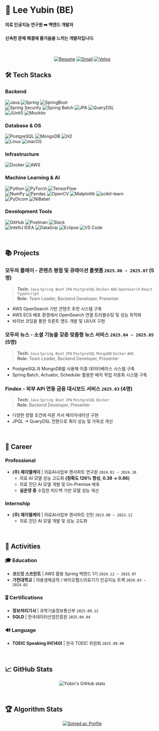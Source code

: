 # 🌊 Lee Yubin (BE)

#### 의료 인공지능 연구원 ➡️ 백엔드 개발자
#### **신속한 문제 해결**에 즐거움을 느끼는 개발자입니다.

<br>

<div align="center">

[![Resume](https://img.shields.io/badge/📄_Resume-4285F4?style=for-the-badge&logoColor=white)](https://github.com/user-attachments/files/22497408/leeyubin_resume.pdf)
[![Gmail](https://img.shields.io/badge/iiyubb.dev@gmail.com-EA4335?style=for-the-badge&logo=Gmail&logoColor=white)](mailto:iiyubb.dev@gmail.com)
[![Velog](https://img.shields.io/badge/Velog-20C997?style=for-the-badge&logo=Velog&logoColor=white)](https://velog.io/@iiyub)

</div>



## 🛠 Tech Stacks
### Backend
![Java](https://img.shields.io/badge/Java-007396?style=for-the-badge&logo=openjdk&logoColor=white)
![Spring](https://img.shields.io/badge/Spring-6DB33F?style=for-the-badge&logo=Spring&logoColor=white)
![SpringBoot](https://img.shields.io/badge/SpringBoot-6DB33F?style=for-the-badge&logo=SpringBoot&logoColor=white) <br>
![Spring Security](https://img.shields.io/badge/Spring%20Security-6DB33F?style=for-the-badge&logo=Spring-Security&logoColor=white)
![Spring Batch](https://img.shields.io/badge/Spring%20Batch-6DB33F?style=for-the-badge&logo=Spring&logoColor=white)
![JPA](https://img.shields.io/badge/JPA-59666C?style=for-the-badge&logo=Hibernate&logoColor=white)
![QueryDSL](https://img.shields.io/badge/QueryDSL-0078D4?style=for-the-badge&logoColor=white) <br>
![JUnit5](https://img.shields.io/badge/JUnit5-25A162?style=for-the-badge&logo=junit5&logoColor=white)
![Mockito](https://img.shields.io/badge/Mockito-78A641?style=for-the-badge&logoColor=white)


### Database & OS
![PostgreSQL](https://img.shields.io/badge/PostgreSQL-4169E1?style=for-the-badge&logo=PostgreSQL&logoColor=white)
![MongoDB](https://img.shields.io/badge/MongoDB-47A248?style=for-the-badge&logo=MongoDB&logoColor=white)
![H2](https://img.shields.io/badge/H2-1F4788?style=for-the-badge&logoColor=white) <br>
![Linux](https://img.shields.io/badge/Linux-FCC624?style=for-the-badge&logo=linux&logoColor=black)
![macOS](https://img.shields.io/badge/macOS-000000?style=for-the-badge&logo=apple&logoColor=white)

### Infrastructure
![Docker](https://img.shields.io/badge/Docker-2496ED?style=for-the-badge&logo=Docker&logoColor=white)
![AWS](https://img.shields.io/badge/AWS-FF9900?style=for-the-badge&logoColor=white)

### Machine Learning & AI
![Python](https://img.shields.io/badge/Python-3776AB?style=for-the-badge&logo=python&logoColor=white)
![PyTorch](https://img.shields.io/badge/PyTorch-EE4C2C?style=for-the-badge&logo=pytorch&logoColor=white)
![TensorFlow](https://img.shields.io/badge/TensorFlow-FF6F00?style=for-the-badge&logo=tensorflow&logoColor=white) <br>
![NumPy](https://img.shields.io/badge/NumPy-013243?style=for-the-badge&logo=numpy&logoColor=white)
![Pandas](https://img.shields.io/badge/Pandas-150458?style=for-the-badge&logo=pandas&logoColor=white)
![OpenCV](https://img.shields.io/badge/OpenCV-5C3EE8?style=for-the-badge&logo=opencv&logoColor=white)
![Matplotlib](https://img.shields.io/badge/Matplotlib-3F4F75?style=for-the-badge&logoColor=white)
![scikit-learn](https://img.shields.io/badge/scikit--learn-F7931E?style=for-the-badge&logo=scikit-learn&logoColor=white) <br>
![PyDicom](https://img.shields.io/badge/PyDicom-005571?style=for-the-badge&logoColor=white)
![NiBabel](https://img.shields.io/badge/NiBabel-4B8BBE?style=for-the-badge&logoColor=white)

### Development Tools
![GitHub](https://img.shields.io/badge/GitHub-181717?style=for-the-badge&logo=github&logoColor=white)
![Postman](https://img.shields.io/badge/Postman-FF6C37?style=for-the-badge&logo=postman&logoColor=white) 
![Slack](https://img.shields.io/badge/Slack-4A154B?style=for-the-badge&logo=slack&logoColor=white) <br>
![IntelliJ IDEA](https://img.shields.io/badge/IntelliJ%20IDEA-000000?style=for-the-badge&logo=intellijidea&logoColor=white)
![DataGrip](https://img.shields.io/badge/DataGrip-000000?style=for-the-badge&logo=datagrip&logoColor=white)
![Eclipse](https://img.shields.io/badge/Eclipse-2C2255?style=for-the-badge&logo=eclipse&logoColor=white)
![VS Code](https://img.shields.io/badge/VS%20Code-007ACC?style=for-the-badge&logo=visualstudiocode&logoColor=white) <br>

<br>

## 📚 Projects
### 모두의 플레이 - 콘텐츠 평점 및 큐레이션 플랫폼 `2025.06 ~ 2025.07` (5명)
> **Tech:** `Java` `Spring Boot` `JPA` `PostgreSQL` `Docker` `AWS` `OpenSearch` `React` `TypeScript`  
> **Role:** Team Leader, Backend Developer, Presenter

- AWS OpenSearch 기반 콘텐츠 추천 시스템 구축
- AWS ECS 배포 환경에서 OpenSearch 연결 트러블슈팅 및 성능 최적화
- 바이브 코딩을 통한 프론트 엔드 개발 및 UI/UX 구현

### 모두의 뉴스 - 소셜 기능을 갖춘 맞춤형 뉴스 서비스 `2025.04 ~ 2025.05` (5명)
> **Tech:** `Java` `Spring Boot` `JPA` `PostgreSQL` `MongoDB` `Docker` `AWS`  
> **Role:** Team Leader, Backend Developer, Presenter
- PostgreSQL과 MongoDB를 사용해 이중 데이터베이스 시스템 구축
- Spring Batch, Actuator, Scheduler 활용한 배치 작업 자동화 시스템 구축

### Findex - 외부 API 연동 금융 대시보드 서비스 `2025.03` (4명)
> **Tech:** `Java` `Spring Boot` `JPA` `PostgreSQL` `Docker`  
> **Role:** Backend Developer, Presenter
- 다양한 정렬 조건에 따른 커서 페이지네이션 구현
- JPQL → QueryDSL 전환으로 쿼리 성능 및 가독성 개선

<br>

## 💼 Career
### Professional
- **(주) 제이엘케이** | 의료AI사업부 캔서파트 연구원 `2024.01 ~ 2024.10`
     - 의료 AI 모델 성능 고도화 **(정확도 126% 향상, 0.38 → 0.86)**
    - 의료 진단 AI 모델 개발 및 On-Premise 배포
    - **실운영 중** 수집한 피드백 기반 모델 성능 개선

 ### Internship
- **(주) 제이엘케이** | 의료AI사업부 캔서파트 인턴  `2023.08 ~ 2023.12`
    - 의료 진단 AI 모델 개발 및 성능 고도화

<br>

## 🎯 Activities
### 🎓 Education
- **코드잇 스프린트** | AWS 활용 Spring 백엔드 1기 `2024.12 ~ 2025.07`
- **가천대학교** | 의용생체공학 / 바이오헬스의료기기 인공지능 트랙 `2020.03 ~ 2024.02`

### 🎖️ Certifications
- **정보처리기사** | 과학기술정보통신부 `2025.09.12`
- **SQLD** | 한국데이터산업진흥원 `2025.04.04`

### 🔊 Language
- **TOEIC Speaking IH(140)** | 한국 TOEIC 위원회 `2025.09.06`

<br>

## 📈 GitHub Stats
<div align="center">

![Yubin's GitHub stats](https://github-readme-stats.vercel.app/api?username=iiyubb&show_icons=true&theme=tokyonight)

</div>
<br>

## 🏆 Algorithm Stats
<div align="center">

[![Solved.ac Profile](http://mazassumnida.wtf/api/generate_badge?boj=dbqls56)](https://solved.ac/dbqls56)

</div>
